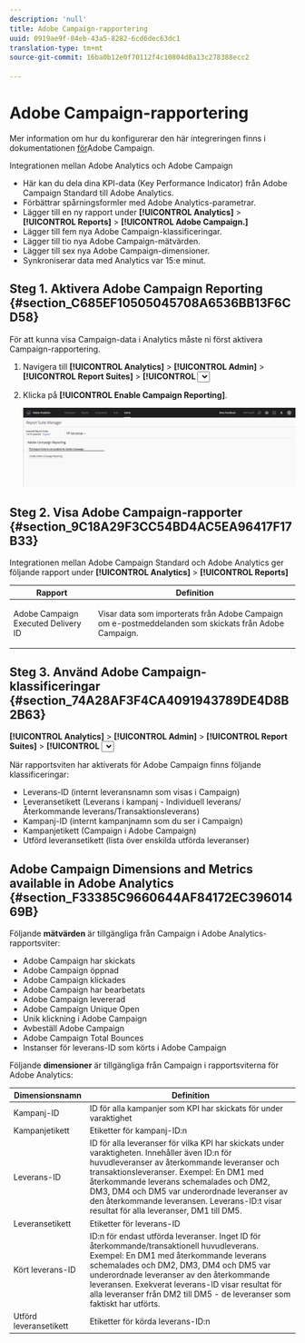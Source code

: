 ```yaml
---
description: 'null'
title: Adobe Campaign-rapportering
uuid: 0919ae9f-84eb-43a5-8282-6cd6dec63dc1
translation-type: tm+mt
source-git-commit: 16ba0b12e0f70112f4c10804d0a13c278388ecc2

---
```



# Adobe Campaign-rapportering

Mer information om hur du konfigurerar den här integreringen finns i dokumentationen [för](https://helpx.adobe.com/campaign/standard/integrating/using/about-campaign-analytics-integration.html)Adobe Campaign.

Integrationen mellan Adobe Analytics och Adobe Campaign

* Här kan du dela dina KPI-data (Key Performance Indicator) från Adobe Campaign Standard till Adobe Analytics.
* Förbättrar spårningsformler med Adobe Analytics-parametrar.
* Lägger till en ny rapport under **[!UICONTROL Analytics]** > **[!UICONTROL Reports]** > **[!UICONTROL Adobe Campaign.]**
* Lägger till fem nya Adobe Campaign-klassificeringar.
* Lägger till tio nya Adobe Campaign-mätvärden.
* Lägger till sex nya Adobe Campaign-dimensioner.
* Synkroniserar data med Analytics var 15:e minut.

## Steg 1. Aktivera Adobe Campaign Reporting {#section_C685EF10505045708A6536BB13F6CD58}

För att kunna visa Campaign-data i Analytics måste ni först aktivera Campaign-rapportering.

1. Navigera till  **[!UICONTROL Analytics]** > **[!UICONTROL Admin]** > **[!UICONTROL Report Suites]** > **[!UICONTROL <select report suite>]** > **[!UICONTROL Edit Settings]** > **[!UICONTROL Adobe Campaign]** > **[!UICONTROL Adobe Campaign Reporting]** .
1. Klicka på **[!UICONTROL Enable Campaign Reporting]**.

   ![](assets/enable-campaign.png)

## Steg 2. Visa Adobe Campaign-rapporter {#section_9C18A29F3CC54BD4AC5EA96417F17B33}

Integrationen mellan Adobe Campaign Standard och Adobe Analytics ger följande rapport under **[!UICONTROL Analytics]** > **[!UICONTROL Reports]**

<table id="table_3627F40DC90646A7B5E217A88B6FD630"> 
 <thead> 
  <tr> 
   <th colname="col1" class="entry"> Rapport </th> 
   <th colname="col2" class="entry"> Definition </th> 
  </tr> 
 </thead>
 <tbody> 
  <tr> 
   <td colname="col1"> <p>Adobe Campaign Executed Delivery ID </p> </td> 
   <td colname="col2"> <p>Visar data som importerats från Adobe Campaign om e-postmeddelanden som skickats från Adobe Campaign. </p> </td> 
  </tr> 
 </tbody> 
</table>

## Steg 3. Använd Adobe Campaign-klassificeringar {#section_74A28AF3F4CA4091943789DE4D8B2B63}

**[!UICONTROL Analytics]** > **[!UICONTROL Admin]** > **[!UICONTROL Report Suites]** > **[!UICONTROL <select report suite>]** > **[!UICONTROL Edit Settings]** > **[!UICONTROL Adobe Campaign]** > **[!UICONTROL Adobe Campaign Classifications]**

När rapportsviten har aktiverats för Adobe Campaign finns följande klassificeringar:

* Leverans-ID (internt leveransnamn som visas i Campaign)
* Leveransetikett (Leverans i kampanj - Individuell leverans/Återkommande leverans/Transaktionsleverans)
* Kampanj-ID (internt kampanjnamn som du ser i Campaign)
* Kampanjetikett (Campaign i Adobe Campaign)
* Utförd leveransetikett (lista över enskilda utförda leveranser)

## Adobe Campaign Dimensions and Metrics available in Adobe Analytics {#section_F33385C9660644AF84172EC39601469B}

Följande **mätvärden** är tillgängliga från Campaign i Adobe Analytics-rapportsviter:

* Adobe Campaign har skickats
* Adobe Campaign öppnad
* Adobe Campaign klickades
* Adobe Campaign har bearbetats
* Adobe Campaign levererad
* Adobe Campaign Unique Open
* Unik klickning i Adobe Campaign
* Avbeställ Adobe Campaign
* Adobe Campaign Total Bounces
* Instanser för leverans-ID som körts i Adobe Campaign

Följande **dimensioner** är tillgängliga från Campaign i rapportsviterna för Adobe Analytics:

| Dimensionsnamn | Definition |
|--- |--- |
| Kampanj-ID | ID för alla kampanjer som KPI har skickats för under varaktighet |
| Kampanjetikett | Etiketter för kampanj-ID:n |
| Leverans-ID | ID för alla leveranser för vilka KPI har skickats under varaktigheten. Innehåller även ID:n för huvudleveranser av återkommande leveranser och transaktionsleveranser. Exempel: En DM1 med återkommande leverans schemalades och DM2, DM3, DM4 och DM5 var underordnade leveranser av den återkommande leveransen.  Leverans-ID:t visar resultat för alla leveranser, DM1 till DM5. |
| Leveransetikett | Etiketter för leverans-ID |
| Kört leverans-ID | ID:n för endast utförda leveranser. Inget ID för återkommande/transaktionell huvudleverans. Exempel: En DM1 med återkommande leverans schemalades och DM2, DM3, DM4 och DM5 var underordnade leveranser av den återkommande leveransen. Exekverat leverans-ID visar resultat för alla leveranser från DM2 till DM5 - de leveranser som faktiskt har utförts. |
| Utförd leveransetikett | Etiketter för körda leverans-ID:n |
